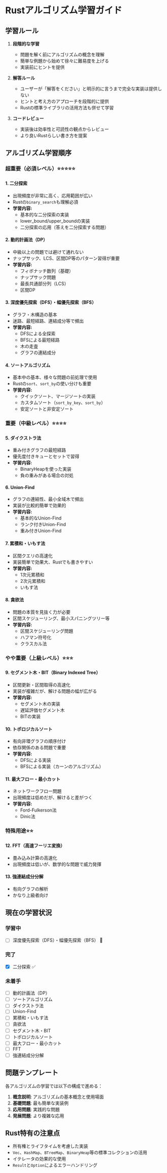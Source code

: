 # Rustアルゴリズム学習ガイド

## 学習ルール

1. **段階的な学習**
   - 問題を解く前にアルゴリズムの概念を理解
   - 簡単な例題から始めて徐々に難易度を上げる
   - 実装前にヒントを提供

2. **解答ルール**
   - ユーザーが「解答をください」と明示的に言うまで完全な実装は提供しない
   - ヒントと考え方のアプローチを段階的に提供
   - Rustの標準ライブラリの活用方法も併せて学習

3. **コードレビュー**
   - 実装後は効率性と可読性の観点からレビュー
   - より良いRustらしい書き方を提案

## アルゴリズム学習順序

### 超重要（必須レベル）⭐⭐⭐⭐⭐

#### 1. 二分探索
- 出現頻度が非常に高く、応用範囲が広い
- Rustの`binary_search`も理解必須
- **学習内容:**
  - 基本的な二分探索の実装
  - lower_bound/upper_boundの実装
  - 二分探索の応用（答えを二分探索する問題）

#### 2. 動的計画法（DP）
- 中級以上の問題では避けて通れない
- ナップサック、LCS、区間DP等のパターン習得が重要
- **学習内容:**
  - フィボナッチ数列（基礎）
  - ナップサック問題
  - 最長共通部分列（LCS）
  - 区間DP

#### 3. 深度優先探索（DFS）・幅優先探索（BFS）
- グラフ・木構造の基本
- 迷路、最短経路、連結成分等で頻出
- **学習内容:**
  - DFSによる全探索
  - BFSによる最短経路
  - 木の走査
  - グラフの連結成分

#### 4. ソートアルゴリズム
- 基本中の基本、様々な問題の前処理で使用
- Rustの`sort`、`sort_by`の使い分けも重要
- **学習内容:**
  - クイックソート、マージソートの実装
  - カスタムソート（`sort_by_key`、`sort_by`）
  - 安定ソートと非安定ソート

### 重要（中級レベル）⭐⭐⭐⭐

#### 5. ダイクストラ法
- 重み付きグラフの最短経路
- 優先度付きキューとセットで習得
- **学習内容:**
  - BinaryHeapを使った実装
  - 負の重みがある場合の対処

#### 6. Union-Find
- グラフの連結性、最小全域木で頻出
- 実装が比較的簡単で効果的
- **学習内容:**
  - 基本的なUnion-Find
  - ランク付きUnion-Find
  - 重み付きUnion-Find

#### 7. 累積和・いもす法
- 区間クエリの高速化
- 実装簡単で効果大、Rustでも書きやすい
- **学習内容:**
  - 1次元累積和
  - 2次元累積和
  - いもす法

#### 8. 貪欲法
- 問題の本質を見抜く力が必要
- 区間スケジューリング、最小スパニングツリー等
- **学習内容:**
  - 区間スケジューリング問題
  - ハフマン符号化
  - クラスカル法

### やや重要（上級レベル）⭐⭐⭐

#### 9. セグメント木・BIT（Binary Indexed Tree）
- 区間更新・区間取得の高速化
- 実装が複雑だが、解ける問題の幅が広がる
- **学習内容:**
  - セグメント木の実装
  - 遅延評価セグメント木
  - BITの実装

#### 10. トポロジカルソート
- 有向非環グラフの順序付け
- 依存関係のある問題で重要
- **学習内容:**
  - DFSによる実装
  - BFSによる実装（カーンのアルゴリズム）

#### 11. 最大フロー・最小カット
- ネットワークフロー問題
- 出現頻度は低めだが、解けると差がつく
- **学習内容:**
  - Ford-Fulkerson法
  - Dinic法

### 特殊用途⭐⭐

#### 12. FFT（高速フーリエ変換）
- 畳み込み計算の高速化
- 出現頻度は低いが、数学的な問題で威力発揮

#### 13. 強連結成分分解
- 有向グラフの解析
- かなり上級者向け

## 現在の学習状況

### 学習中
- [ ] 深度優先探索（DFS）・幅優先探索（BFS） 🔄

### 完了
- [x] 二分探索 ✅

### 未着手
- [ ] 動的計画法（DP）
- [ ] ソートアルゴリズム
- [ ] ダイクストラ法
- [ ] Union-Find
- [ ] 累積和・いもす法
- [ ] 貪欲法
- [ ] セグメント木・BIT
- [ ] トポロジカルソート
- [ ] 最大フロー・最小カット
- [ ] FFT
- [ ] 強連結成分分解

## 問題テンプレート

各アルゴリズムの学習では以下の構成で進める：

1. **概念説明**: アルゴリズムの基本概念と使用場面
2. **基礎問題**: 最も簡単な実装例
3. **応用問題**: 実践的な問題
4. **発展問題**: より複雑な応用

## Rust特有の注意点

- 所有権とライフタイムを考慮した実装
- `Vec`、`HashMap`、`BTreeMap`、`BinaryHeap`等の標準コレクションの活用
- イテレータの効果的な使用
- `Result`と`Option`によるエラーハンドリング